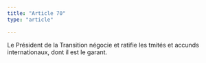 ```yaml
---
title: "Article 70"
type: "article"

---
```




Le Président de la Transition négocie et ratifie les tmités et accunds internationaux, dont il est le garant.
